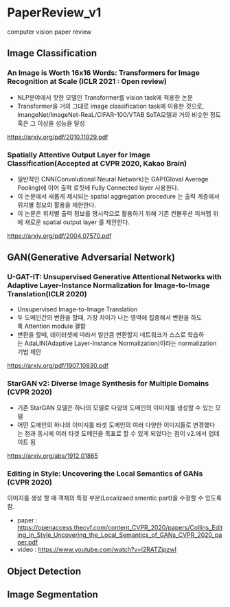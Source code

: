 # PaperReview_v1
computer vision paper review

## Image Classification
### An Image is Worth 16x16 Words: Transformers for Image Recognition at Scale (ICLR 2021 : Open review)
- NLP분야에서 핫한 모델인 Transformer를 vision task에 적용한 논문
- Transformer을 거의 그대로 image classification task에 이용한 것으로, ImangeNet/ImageNet-ReaL/CIFAR-100/VTAB SoTA모델과 거의 비슷한 정도 혹은 그 이상을 성능을 달성

https://arxiv.org/pdf/2010.11929.pdf

### Spatially Attentive Output Layer for Image Classification(Accepted at CVPR 2020, Kakao Brain)
- 일반적인 CNN(Convolutional Neural Network)는 GAP(Gloval Average Pooling)에 이어 출력 로짓에 Fully Connected layer 사용한다.
- 이 논문에서 새롭게 제시되는 spatial aggregation procedure 는 출력 계층에서 위치별 정보의 활용을 제한한다.
- 이 논문은 위치별 출력 정보를 명시적으로 활용하기 위해 기존 컨볼루션 피쳐맵 위에 새로운 spatial output layer 를 제안한다.

https://arxiv.org/pdf/2004.07570.pdf

## GAN(Generative Adversarial Network)
### U-GAT-IT: Unsupervised Generative Attentional Networks with Adaptive Layer-Instance Normalization for Image-to-Image Translation(ICLR 2020)
- Unsupervised Image-to-Image Translation
- 두 도메인간의 변환을 할때, 가장 차이가 나는 영역에 집중해서 변환을 하도록 Attention module 결합
- 변환을 할때, 데이터셋에 따라서 얼만큼 변환할지 네트워크가 스스로 학습하는 AdaLIN(Adaptive Layer-Instance Normalization)이라는 normalization 기법 제안

https://arxiv.org/pdf/1907.10830.pdf

### StarGAN v2: Diverse Image Synthesis for Multiple Domains (CVPR 2020)
- 기존 StarGAN 모델은 하나의 모델로 다양의 도메인의 이미지를 생성할 수 있는 모델
- 어떤 도메인의 하나의 이미지를 타겟 도메인의 여러 다양한 이미지들로 변경했다는 점과 동시에 여러 타겟 도메인을 목표로 할 수 있게 되었다는 점이 v2.에서 업데이트 됨


https://arxiv.org/abs/1912.01865


### Editing in Style: Uncovering the Local Semantics of GANs (CVPR 2020)
이미지를 생성 할 때 객체의 특정 부분(Localizaed smentic part)을 수정할 수 있도록 함.

* paper : https://openaccess.thecvf.com/content_CVPR_2020/papers/Collins_Editing_in_Style_Uncovering_the_Local_Semantics_of_GANs_CVPR_2020_paper.pdf
* video : https://www.youtube.com/watch?v=l2RATZjpzwI


## Object Detection

## Image Segmentation
